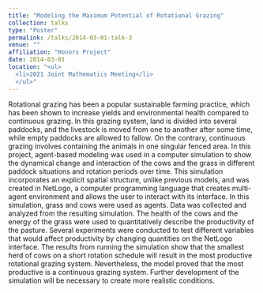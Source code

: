 ```yaml
---
title: "Modeling the Maximum Potential of Rotational Grazing"
collection: talks
type: "Poster"
permalink: /talks/2014-03-01-talk-3
venue: ""
affiliation: "Honors Project" 
date: 2014-03-01
location: "<ul>
  <li>2021 Joint Mathematics Meeting</li>
  </ul>"
---
```


Rotational grazing has been a popular sustainable farming practice, which has been shown to increase yields and environmental health compared to continuous grazing. In this grazing system, land is divided into several paddocks, and the livestock is moved from one to another after some time, while empty paddocks are allowed to fallow. On the contrary, continuous grazing involves containing the animals in one singular fenced area. In this project, agent-based modeling was used in a computer simulation to show the dynamical change and interaction of  the cows and the grass in different paddock situations and rotation periods over time. This simulation incorporates an explicit spatial structure, unlike previous models, and was created in NetLogo, a computer programming language that creates multi-agent environment and allows the user to interact with its interface. In this simulation, grass and cows were used as agents. Data was collected and analyzed from the resulting simulation. The health of the cows and the energy of the grass were used to quantitatively describe the productivity of the pasture. Several experiments were conducted to test different variables that would affect productivity by changing quantities on the NetLogo interface. The results from running the simulation show that the smallest herd of cows on a short rotation schedule will result in the most productive rotational grazing system. Nevertheless, the model proved that the most productive is a continuous grazing system. Further development of the simulation will be necessary to create more realistic conditions.
